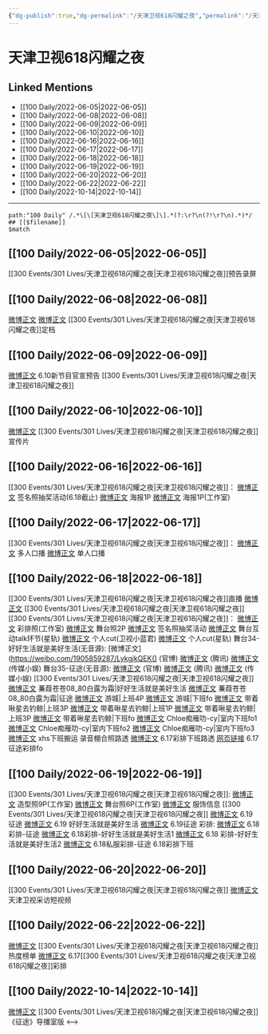 ```yaml
---
{"dg-publish":true,"dg-permalink":"/天津卫视618闪耀之夜","permalink":"/天津卫视618闪耀之夜/"}
---
```


# 天津卫视618闪耀之夜

## Linked Mentions
- [[100 Daily/2022-06-05\|2022-06-05]]
- [[100 Daily/2022-06-08\|2022-06-08]]
- [[100 Daily/2022-06-09\|2022-06-09]]
- [[100 Daily/2022-06-10\|2022-06-10]]
- [[100 Daily/2022-06-16\|2022-06-16]]
- [[100 Daily/2022-06-17\|2022-06-17]]
- [[100 Daily/2022-06-18\|2022-06-18]]
- [[100 Daily/2022-06-19\|2022-06-19]]
- [[100 Daily/2022-06-20\|2022-06-20]]
- [[100 Daily/2022-06-22\|2022-06-22]]
- [[100 Daily/2022-10-14\|2022-10-14]]


---

```expander
path:"100 Daily" /.*\[\[天津卫视618闪耀之夜\]\].*(?:\r?\n(?!\r?\n).*)*/
## [[$filename]]
$match
```
## [[100 Daily/2022-06-05\|2022-06-05]]
[](https://m.weibo.cn/7684315838/4777087334353955) [[300 Events/301 Lives/天津卫视618闪耀之夜\|天津卫视618闪耀之夜]]预告录屏
## [[100 Daily/2022-06-08\|2022-06-08]]
[微博正文](https://m.weibo.cn/2967529507/4778058579972352) [微博正文](https://m.weibo.cn/1905859287/4778048517573081) [[300 Events/301 Lives/天津卫视618闪耀之夜\|天津卫视618闪耀之夜]]定档
## [[100 Daily/2022-06-09\|2022-06-09]]
[微博正文](https://m.weibo.cn/5248300719/4778582255078520) 6.10新节目官宣预告 [[300 Events/301 Lives/天津卫视618闪耀之夜\|天津卫视618闪耀之夜]]
## [[100 Daily/2022-06-10\|2022-06-10]]
[微博正文](https://m.weibo.cn/1905859287/4778735553742467) [[300 Events/301 Lives/天津卫视618闪耀之夜\|天津卫视618闪耀之夜]]宣传片
## [[100 Daily/2022-06-16\|2022-06-16]]
[[300 Events/301 Lives/天津卫视618闪耀之夜\|天津卫视618闪耀之夜]]：
[微博正文](https://weibo.com/1905859287/LxX8384Zc) 签名照抽奖活动(6.18截止)
[微博正文](https://weibo.com/1905859287/LxXpveEsd) 海报1P
[微博正文](https://weibo.com/7478855230/LxXk1u0Tb) 海报1P(工作室)
## [[100 Daily/2022-06-17\|2022-06-17]]
[[300 Events/301 Lives/天津卫视618闪耀之夜\|天津卫视618闪耀之夜]]：
[微博正文](https://weibo.com/1905859287/Ly6AA9ypm) 多人口播
[微博正文](https://weibo.com/1905859287/Ly81cw8G8) 单人口播
## [[100 Daily/2022-06-18\|2022-06-18]]
[[300 Events/301 Lives/天津卫视618闪耀之夜\|天津卫视618闪耀之夜]]直播
[微博正文](http://weibo.com/1736988591/LykMqmlJB) [[300 Events/301 Lives/天津卫视618闪耀之夜\|天津卫视618闪耀之夜]]
[[300 Events/301 Lives/天津卫视618闪耀之夜\|天津卫视618闪耀之夜]]：
[微博正文](https://weibo.com/7478855230/LyjpLyXck) 彩排照(工作室)
[微博正文](https://weibo.com/1905859287/LykPIxo8b) 舞台照2P
[微博正文](https://weibo.com/3048800300/LygPyyQmc) 签名照抽奖活动
[微博正文](https://weibo.com/6466290670/LykqgnoGo) 舞台互动talk环节(星轨)
[微博正文](https://weibo.com/5876797510/LykcLsVoH) 个人cut(卫视小蓝君)
[微博正文](https://m.weibo.cn/6466290670/4781845026441910) 个人cut(星轨)
舞台34-好好生活就是美好生活(无音源):
[微博正文](https://weibo.com/1905859287/LykgjkQEK() (官博)
[微博正文](https://weibo.com/6466290670/LykluxRon) (腾讯)
[微博正文](https://weibo.com/2116890350/Lyk7xmZUW) (传媒小娱)
舞台35-征途(无音源):
[微博正文](https://weibo.com/1905859287/LykrpxV8W) (官博)
[微博正文](https://weibo.com/6466290670/Lyknepcv9) (腾讯)
[微博正文](https://weibo.com/2116890350/LykaGCMuW) (传媒小娱)
[[300 Events/301 Lives/天津卫视618闪耀之夜\|天津卫视618闪耀之夜]]
[微博正文](https://weibo.com/1773893731/LykezaOHu) 蒹葭苍苍08_80白露为霜|好好生活就是美好生活
[微博正文](https://weibo.com/1773893731/LykeRtT98) 蒹葭苍苍08_80白露为霜|征途
[微博正文](https://weibo.com/1801743981/LyjvtA2f4) 游城|上班4P
[微博正文](https://weibo.com/1801743981/Lykk29TEe) 游城|下班fo
[微博正文](https://weibo.com/3246571812/LyjyKjIQ7) 带着啾星去钓鲸|上班3P
[微博正文](https://weibo.com/3246571812/LyjA3y7iR) 带着啾星去钓鲸|上班1P
[微博正文](https://weibo.com/3246571812/LyjNFpguC) 带着啾星去钓鲸|上班3P
[微博正文](https://weibo.com/3246571812/LyknXldAr) 带着啾星去钓鲸|下班fo
[微博正文](https://weibo.com/6410129300/LyklSsSGx) Chloe痴雁叻-cy|室内下班fo1
[微博正文](https://weibo.com/6410129300/LykmnbLfw) Chloe痴雁叻-cy|室内下班fo2
[微博正文](https://weibo.com/6410129300/LykmwE0r2) Chloe痴雁叻-cy|室内下班fo3
[微博正文](https://weibo.com/6433509682/Lykoxn5Nw) xhs下班搬运
[](https://weibo.com/3672847887/Lycph3eJu) 录音棚合照路透
[微博正文](https://weibo.com/5341998428/LybLVbCjU) 6.17彩排下班路透
[网页链接](https://weibo.cn/sinaurl?u=https%3A%2F%2Fm.bilibili.com%2Fvideo%2FBV1VU4y1X7d6) 6.17征途彩排fo

## [[100 Daily/2022-06-19\|2022-06-19]]
[[300 Events/301 Lives/天津卫视618闪耀之夜\|天津卫视618闪耀之夜]]:
[微博正文](https://m.weibo.cn/7478855230/4782030430142673) 造型照9P(工作室)
[微博正文](https://m.weibo.cn/7478855230/4782031193507389) 舞台照6P(工作室)
[微博正文](https://m.weibo.cn/7710473200/4782041733791928) 服饰信息
[[300 Events/301 Lives/天津卫视618闪耀之夜\|天津卫视618闪耀之夜]]
[微博正文](https://m.weibo.cn/5183192784/4781819294124284) 6.19征途
[微博正文](https://m.weibo.cn/5183192784/4782080872157392) 6.19 好好生活就是美好生活
[微博正文](https://m.weibo.cn/6126643373/4782065420077786) 6.19征途
彩排:
[微博正文](https://m.weibo.cn/5183192784/4781927226409395) 6.18彩排-征途
[微博正文](https://m.weibo.cn/6083110602/4782168292727536) 6.18彩排-好好生活就是美好生活1
[微博正文](https://m.weibo.cn/6083110602/4782185460012645) 6.18 彩排-好好生活就是美好生活2
[微博正文](https://m.weibo.cn/7495641082/4782196487880721) 6.18私服彩排-征途
[](https://m.weibo.cn/3955360433/4782188094295181) 6.18彩排下班

## [[100 Daily/2022-06-20\|2022-06-20]]
[[300 Events/301 Lives/天津卫视618闪耀之夜\|天津卫视618闪耀之夜]]
[微博正文](https://m.weibo.cn/1905859287/4782465367151832) 天津卫视采访短视频

## [[100 Daily/2022-06-22\|2022-06-22]]
[微博正文](https://m.weibo.cn/3960037780/4782466428569238) [[300 Events/301 Lives/天津卫视618闪耀之夜\|天津卫视618闪耀之夜]]热度榜单
[微博正文](https://m.weibo.cn/5122158435/4782965492286285) 6.17[[300 Events/301 Lives/天津卫视618闪耀之夜\|天津卫视618闪耀之夜]]彩排

## [[100 Daily/2022-10-14\|2022-10-14]]
[微博正文](http://weibo.com/7495641082/MafMLfHcl) [[300 Events/301 Lives/天津卫视618闪耀之夜\|天津卫视618闪耀之夜]]《征途》导播室版
<-->
